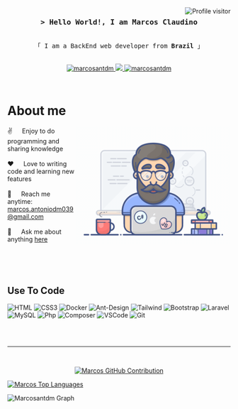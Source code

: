 <a href="https://komarev.com/ghpvc/?username=marcosantdm">
  <img align="right" src="https://komarev.com/ghpvc/?username=marcosantdm&label=Visitors&color=0e75b6&style=flat" alt="Profile visitor" />
</a>

<!-- Intro  -->
<h3 align="center">
        <samp>&gt; Hello World!, I am
                <b>Marcos Claudino</b>
        </samp>
</h3>


<p align="center"> 
  <samp>
    <br>
    「 I am a BackEnd web developer from <b>Brazil</b> 」
    <br>
    <br>
  </samp>
</p>

<p align="center">
 <!-- <a href="#" target="blank">
  <img src="https://img.shields.io/badge/Website-DC143C?style=for-the-badge&logo=medium&logoColor=white" alt="marcosantdm" />
 </a> -->
 <a href="https://www.linkedin.com/in/marcosantdm/" target="_blank">
  <img src="https://img.shields.io/badge/LinkedIn-0077B5?style=for-the-badge&logo=linkedin&logoColor=white" alt="marcosantdm"/>
 </a>
 <a href="https://twitter.com/JannaPopJampa" target="_blank">
  <img src="https://img.shields.io/badge/Twitter-1DA1F2?style=for-the-badge&logo=twitter&logoColor=white" />
 </a>
 <a href="https://www.instagram.com/marcos_antoniodm/" target="_blank">
  <img src="https://img.shields.io/badge/Instagram-fe4164?style=for-the-badge&logo=instagram&logoColor=white" alt="marcosantdm" />
 </a> 
</p>
<br />

<!-- About Section -->
 # About me
 
<p>
 <img align="right" width="350" src="/assets/programmer.gif" alt="Coding gif" />
  
 ✌️ &emsp; Enjoy to do programming and sharing knowledge <br/><br/>
 ❤️ &emsp; Love to writing code and learning new features<br/><br/>
 📧 &emsp; Reach me anytime: marcos.antoniodm039@gmail.com<br/><br/>
 💬 &emsp; Ask me about anything [here](https://github.com/marcosantdm/marcosantdm/issues)

</p>

<br/>
<br/>
<br/>

## Use To Code

![HTML](https://img.shields.io/badge/HTML5-E34F26?style=for-the-badge&logo=html5&logoColor=white)
![CSS3](https://img.shields.io/badge/CSS3-1572B6?style=for-the-badge&logo=css3&logoColor=white)
![Docker](https://img.shields.io/badge/Docker-1572B6?style=for-the-badge&logo=docker&logoColor=white)
![Ant-Design](https://img.shields.io/badge/AntDesign-0170FE?style=for-the-badge&logo=antdesign&logoColor=white)
![Tailwind](https://img.shields.io/badge/Tailwind_CSS-092749?style=for-the-badge&logo=tailwindcss&logoColor=06B6D4&labelColor=000000)
![Bootstrap](https://img.shields.io/badge/Bootstrap-563D7C?style=for-the-badge&logo=bootstrap&logoColor=white)
![Laravel](https://img.shields.io/badge/Laravel-FF4154?style=for-the-badge&logo=laravel&logoColor=white)
![MySQL](https://img.shields.io/badge/MySQL-1572B6?style=for-the-badge&logo=mysql&logoColor=white)
![Php](https://img.shields.io/badge/Php-2E7EEA?style=for-the-badge&logo=php&logoColor=white)
![Composer](https://img.shields.io/badge/Composer-000000?style=for-the-badge&logo=composer&logoColor=white)
![VSCode](https://img.shields.io/badge/Visual_Studio-0078d7?style=for-the-badge&logo=visual%20studio&logoColor=white)
![Git](https://img.shields.io/badge/Git-F05032?style=for-the-badge&logo=git&logoColor=white)

<br/>

<!-- ## Top Repositories - -->
<!-- 
<p align="left">
  <a href="https://github.com/marcosantdm?tab=repositories" target="_blank"><img alt="All Repositories" title="All Repositories" src="https://img.shields.io/badge/-All%20Repos-2962FF?style=for-the-badge&logo=koding&logoColor=white"/></a>
</p> -->

<br/>
<hr/>
<br/>

<p align="center">
  <a href="https://github.com/marcosantdm">
    <img src="http://github-profile-summary-cards.vercel.app/api/cards/profile-details?username=marcosantdm&theme=ocean_dark" alt="Marcos GitHub Contribution"/>
  </a>
</p>

<a>
  <a href="https://github.com/marcosantdm"><img alt="Marcos Top Languages" src="https://github-readme-stats.vercel.app/api/top-langs/?username=marcosantdm&layout=compact" height="192px" width="49.5%"/></a>
  <br/>
</a>


![Marcosantdm Graph](https://github-readme-activity-graph.vercel.app/graph?username=marcosantdm&custom_title=marcosantdm%20GitHub%20Activity%20Graph&bg_color=0D1117&color=7F3FBF&line=7F3FBF&point=7F3FBF&area_color=FFFFFF&title_color=FFFFFF&area=true)